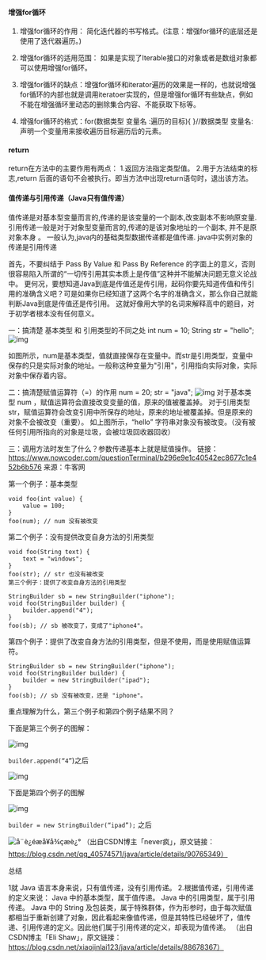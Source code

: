 #### 增强for循环

1. 增强for循环的作用： 简化迭代器的书写格式。(注意：增强for循环的底层还是使用了迭代器遍历。)

2. 增强for循环的适用范围： 如果是实现了Iterable接口的对象或者是数组对象都可以使用增强for循环。

3. 增强for循环的缺点：增强for循环和iterator遍历的效果是一样的，也就说增强for循环的内部也就是调用iteratoer实现的，但是增强for循环有些缺点，例如不能在增强循环里动态的删除集合内容、不能获取下标等。

4. 增强for循环的格式：for(数据类型 变量名 :遍历的目标){ }//数据类型 变量名:声明一个变量用来接收遍历目标遍历后的元素。

   

#### return

return在方法中的主要作用有两点：
1.返回方法指定类型值。
2.用于方法结束的标志,return 后面的语句不会被执行。即当方法中出现return语句时，退出该方法。



#### 值传递与引用传递（Java只有值传递）

值传递是对基本型变量而言的,传递的是该变量的一个副本,改变副本不影响原变量.
引用传递一般是对于对象型变量而言的,传递的是该对象地址的一个副本, 并不是原对象本身 。
一般认为,java内的基础类型数据传递都是值传递. java中实例对象的传递是引用传递

首先，不要纠结于 Pass By Value 和 Pass By Reference 的字面上的意义，否则很容易陷入所谓的“一切传引用其实本质上是传值”这种并不能解决问题无意义论战中。
更何况，要想知道Java到底是传值还是传引用，起码你要先知道传值和传引用的准确含义吧？可是如果你已经知道了这两个名字的准确含义，那么你自己就能判断Java到底是传值还是传引用。
这就好像用大学的名词来解释高中的题目，对于初学者根本没有任何意义。

一：搞清楚 基本类型 和 引用类型的不同之处
int num = 10;
String str = "hello";
![img](https://img-blog.csdnimg.cn/20190604110532597.png?x-oss-process=image/watermark,type_ZmFuZ3poZW5naGVpdGk,shadow_10,text_aHR0cHM6Ly9ibG9nLmNzZG4ubmV0L3FxXzQwNTc0NTcx,size_16,color_FFFFFF,t_70)

如图所示，num是基本类型，值就直接保存在变量中。而str是引用类型，变量中保存的只是实际对象的地址。一般称这种变量为"引用"，引用指向实际对象，实际对象中保存着内容。

二：搞清楚赋值运算符（=）的作用
num = 20;
str = "java";
![img](https://img-blog.csdnimg.cn/20190604110633208.png?x-oss-process=image/watermark,type_ZmFuZ3poZW5naGVpdGk,shadow_10,text_aHR0cHM6Ly9ibG9nLmNzZG4ubmV0L3FxXzQwNTc0NTcx,size_16,color_FFFFFF,t_70)
对于基本类型 num ，赋值运算符会直接改变变量的值，原来的值被覆盖掉。
对于引用类型 str，赋值运算符会改变引用中所保存的地址，原来的地址被覆盖掉。但是原来的对象不会被改变（重要）。
如上图所示，“hello” 字符串对象没有被改变。（没有被任何引用所指向的对象是垃圾，会被垃圾回收器回收）

三：调用方法时发生了什么？参数传递基本上就是赋值操作。
链接：https://www.nowcoder.com/questionTerminal/b296e9e1c40542ec8677c1e452b6b576
来源：牛客网

第一个例子：基本类型

```
void foo(int value) {
    value = 100;
}
foo(num); // num 没有被改变
```


第二个例子：没有提供改变自身方法的引用类型

```
void foo(String text) {
    text = "windows";
}
foo(str); // str 也没有被改变
第三个例子：提供了改变自身方法的引用类型
```

```
StringBuilder sb = new StringBuilder("iphone");
void foo(StringBuilder builder) {
    builder.append("4");
}
foo(sb); // sb 被改变了，变成了"iphone4"。
```


第四个例子：提供了改变自身方法的引用类型，但是不使用，而是使用赋值运算符。

```
StringBuilder sb = new StringBuilder("iphone");
void foo(StringBuilder builder) {
    builder = new StringBuilder("ipad");
}
foo(sb); // sb 没有被改变，还是 "iphone"。
```


重点理解为什么，第三个例子和第四个例子结果不同？

下面是第三个例子的图解：

![img](https://img-blog.csdnimg.cn/20190604110822161.png?x-oss-process=image/watermark,type_ZmFuZ3poZW5naGVpdGk,shadow_10,text_aHR0cHM6Ly9ibG9nLmNzZG4ubmV0L3FxXzQwNTc0NTcx,size_16,color_FFFFFF,t_70)

`builder.append(“4”`)之后

![img](https://img-blog.csdnimg.cn/20190604110838172.png?x-oss-process=image/watermark,type_ZmFuZ3poZW5naGVpdGk,shadow_10,text_aHR0cHM6Ly9ibG9nLmNzZG4ubmV0L3FxXzQwNTc0NTcx,size_16,color_FFFFFF,t_70)

下面是第四个例子的图解

![img](https://img-blog.csdnimg.cn/20190604110854297.png?x-oss-process=image/watermark,type_ZmFuZ3poZW5naGVpdGk,shadow_10,text_aHR0cHM6Ly9ibG9nLmNzZG4ubmV0L3FxXzQwNTc0NTcx,size_16,color_FFFFFF,t_70)

`builder = new StringBuilder(“ipad”);` 之后

![å¨è¿éæå¥å¾çæè¿°](https://img-blog.csdnimg.cn/20190604110911950.png?x-oss-process=image/watermark,type_ZmFuZ3poZW5naGVpdGk,shadow_10,text_aHR0cHM6Ly9ibG9nLmNzZG4ubmV0L3FxXzQwNTc0NTcx,size_16,color_FFFFFF,t_70)
（出自CSDN博主「never疯」，原文链接：https://blog.csdn.net/qq_40574571/java/article/details/90765349）

总结

1就 Java 语言本身来说，只有值传递，没有引用传递。
2.根据值传递，引用传递的定义来说：
        Java 中的基本类型，属于值传递。
        Java 中的引用类型，属于引用传递。
        Java 中的 String 及包装类，属于特殊群体，作为形参时，由于每次赋值都相当于重新创建了对象，因此看起来像值传递，但是其特性已经破坏了，值传递、引用传递的定义。因此他们属于引用传递的定义，却表现为值传递。
（出自CSDN博主「Eli Shaw」，原文链接：https://blog.csdn.net/xiaojinlai123/java/article/details/88678367）

